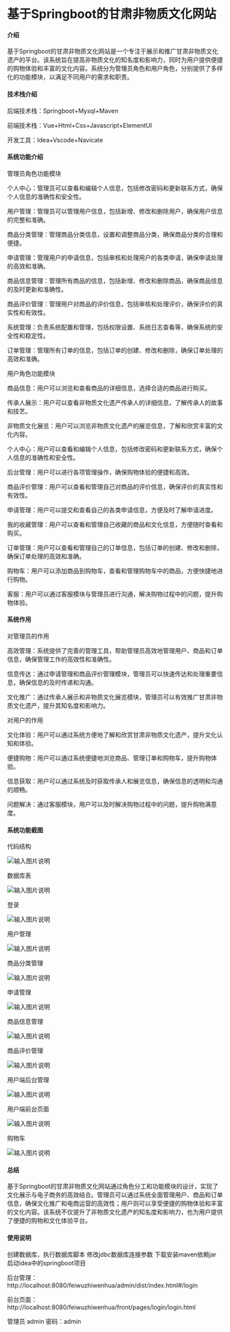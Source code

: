 # 基于Springboot的甘肃非物质文化网站

#### 介绍

基于Springboot的甘肃非物质文化网站是一个专注于展示和推广甘肃非物质文化遗产的平台。该系统旨在提高非物质文化的知名度和影响力，同时为用户提供便捷的购物体验和丰富的文化内容。系统分为管理员角色和用户角色，分别提供了多样化的功能模块，以满足不同用户的需求和职责。

#### 技术栈介绍

后端技术栈：Springboot+Mysql+Maven

前端技术栈：Vue+Html+Css+Javascript+ElementUI

开发工具：Idea+Vscode+Navicate


#### 系统功能介绍

管理员角色功能模块

个人中心：管理员可以查看和编辑个人信息，包括修改密码和更新联系方式，确保个人信息的准确性和安全性。

用户管理：管理员可以管理用户信息，包括新增、修改和删除用户，确保用户信息的完整和准确。

商品分类管理：管理商品分类信息，设置和调整商品分类，确保商品分类的合理和便捷。

申请管理：管理用户的申请信息，包括审核和处理用户的各类申请，确保申请处理的高效和准确。

商品信息管理：管理所有商品的信息，包括新增、修改和删除商品，确保商品信息的及时更新和准确性。

商品评价管理：管理用户对商品的评价信息，包括审核和处理评价，确保评价的真实性和有效性。

系统管理：负责系统配置和管理，包括权限设置、系统日志查看等，确保系统的安全性和稳定性。

订单管理：管理所有订单的信息，包括订单的创建、修改和删除，确保订单处理的高效和准确。

用户角色功能模块

商品信息：用户可以浏览和查看商品的详细信息，选择合适的商品进行购买。

传承人展示：用户可以查看非物质文化遗产传承人的详细信息，了解传承人的故事和技艺。

非物质文化展览：用户可以浏览非物质文化遗产的展览信息，了解和欣赏丰富的文化内容。

个人中心：用户可以查看和编辑个人信息，包括修改密码和更新联系方式，确保个人信息的准确性和安全性。

后台管理：用户可以进行各项管理操作，确保购物体验的便捷和高效。

商品评价管理：用户可以查看和管理自己对商品的评价信息，确保评价的真实性和有效性。

申请管理：用户可以提交和查看自己的各类申请信息，方便及时了解申请进度。

我的收藏管理：用户可以查看和管理自己收藏的商品和文化信息，方便随时查看和购买。

订单管理：用户可以查看和管理自己的订单信息，包括订单的创建、修改和删除，确保订单处理的高效和准确。

购物车：用户可以添加商品到购物车，查看和管理购物车中的商品，方便快捷地进行购物。

客服：用户可以通过客服模块与管理员进行沟通，解决购物过程中的问题，提升购物体验。

#### 系统作用

对管理员的作用

高效管理：系统提供了完善的管理工具，帮助管理员高效地管理用户、商品和订单信息，确保管理工作的高效性和准确性。

信息传达：通过申请管理和商品评价管理模块，管理员可以快速传达和处理重要信息，确保信息的及时传递和沟通。

文化推广：通过传承人展示和非物质文化展览模块，管理员可以有效推广甘肃非物质文化遗产，提升其知名度和影响力。

对用户的作用

文化体验：用户可以通过系统方便地了解和欣赏甘肃非物质文化遗产，提升文化认知和体验。

便捷购物：用户可以通过系统便捷地浏览商品、管理订单和购物车，提升购物体验。

信息获取：用户可以通过系统及时获取传承人和展览信息，确保信息的透明和沟通的顺畅。

问题解决：通过客服模块，用户可以及时解决购物过程中的问题，提升购物满意度。

#### 系统功能截图

代码结构

![输入图片说明](images/a7af4be815e672074ab175a3da48471.png)

数据库表

![输入图片说明](images/19c03c374fcabecbcfce8f7ef302b68.png)

登录

![输入图片说明](images/490f93166b758e34b69d6698bf07f73.png)

用户管理

![输入图片说明](images/97d94c145e4c1570d6deab4da158294.png)

商品分类管理

![输入图片说明](images/9df90dc7a44a072a94653804b5240e5.png)

申请管理

![输入图片说明](images/c2367e8d88f4abb056a61e2f1b0825c.png)

商品信息管理

![输入图片说明](images/e17af24ed08fb4e528d92157b961738.png)

商品评价管理

![输入图片说明](images/c3e88c303befc0376e062edb6449946.png)

用户端后台管理

![输入图片说明](images/68b7c3cfeaad22eb806f51b56ddf18d.png)

用户端前台页面

![输入图片说明](images/42ba666718c384cc9fbabeb0fceee12.png)

购物车

![输入图片说明](images/19006099af8b69a4c52f26765fe9201.png)

#### 总结

基于Springboot的甘肃非物质文化网站通过角色分工和功能模块的设计，实现了文化展示与电子商务的高效结合。管理员可以通过系统全面管理用户、商品和订单信息，确保文化推广和电商运营的高效性；用户则可以享受便捷的购物体验和丰富的文化内容。该系统不仅提升了非物质文化遗产的知名度和影响力，也为用户提供了便捷的购物和文化体验平台。

#### 使用说明

创建数据库，执行数据库脚本 修改jdbc数据库连接参数 下载安装maven依赖jar 启动idea中的springboot项目

后台管理：http://localhost:8080/feiwuzhiwenhua/admin/dist/index.html#/login   

前台页面：http://localhost:8080/feiwuzhiwenhua/front/pages/login/login.html 

管理员  admin  密码：admin    
